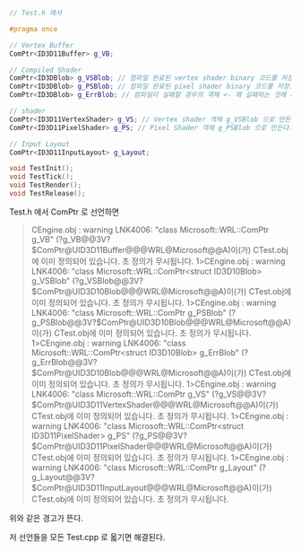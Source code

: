 ```c++
// Test.h 에서

#pragma once

// Vertex Buffer
ComPtr<ID3D11Buffer> g_VB;

// Compiled Shader
ComPtr<ID3DBlob> g_VSBlob; // 컴파일 완료된 vertex shader binary 코드를 저장.
ComPtr<ID3DBlob> g_PSBlob; // 컴파일 완료된 pixel shader binary 코드를 저장.
ComPtr<ID3DBlob> g_ErrBlob; // 컴파일이 실패할 경우의 객체 <- 왜 실패하는 것에 대한 객체가 필요하지?

// shader
ComPtr<ID3D11VertexShader> g_VS; // Vertex shader 객체 g_VSBlob 으로 만든다.
ComPtr<ID3D11PixelShader> g_PS; // Pixel Shader 객체 g_PSBlob 으로 만든다.

// Input Layout
ComPtr<ID3D11InputLayout> g_Layout;

void TestInit();
void TestTick();
void TestRender();
void TestRelease();
```

Test.h 에서 ComPtr 로 선언하면  
>CEngine.obj : warning LNK4006: "class Microsoft::WRL::ComPtr<struct ID3D11Buffer> g_VB" (?g_VB@@3V?$ComPtr@UID3D11Buffer@@@WRL@Microsoft@@A)이(가) CTest.obj에 이미 정의되어 있습니다. 초 정의가 무시됩니다.
1>CEngine.obj : warning LNK4006: "class Microsoft::WRL::ComPtr<struct ID3D10Blob> g_VSBlob" (?g_VSBlob@@3V?$ComPtr@UID3D10Blob@@@WRL@Microsoft@@A)이(가) CTest.obj에 이미 정의되어 있습니다. 초 정의가 무시됩니다.
1>CEngine.obj : warning LNK4006: "class Microsoft::WRL::ComPtr<struct ID3D10Blob> g_PSBlob" (?g_PSBlob@@3V?$ComPtr@UID3D10Blob@@@WRL@Microsoft@@A)이(가) CTest.obj에 이미 정의되어 있습니다. 초 정의가 무시됩니다.
1>CEngine.obj : warning LNK4006: "class Microsoft::WRL::ComPtr<struct ID3D10Blob> g_ErrBlob" (?g_ErrBlob@@3V?$ComPtr@UID3D10Blob@@@WRL@Microsoft@@A)이(가) CTest.obj에 이미 정의되어 있습니다. 초 정의가 무시됩니다.
1>CEngine.obj : warning LNK4006: "class Microsoft::WRL::ComPtr<struct ID3D11VertexShader> g_VS" (?g_VS@@3V?$ComPtr@UID3D11VertexShader@@@WRL@Microsoft@@A)이(가) CTest.obj에 이미 정의되어 있습니다. 초 정의가 무시됩니다.
1>CEngine.obj : warning LNK4006: "class Microsoft::WRL::ComPtr<struct ID3D11PixelShader> g_PS" (?g_PS@@3V?$ComPtr@UID3D11PixelShader@@@WRL@Microsoft@@A)이(가) CTest.obj에 이미 정의되어 있습니다. 초 정의가 무시됩니다.
1>CEngine.obj : warning LNK4006: "class Microsoft::WRL::ComPtr<struct ID3D11InputLayout> g_Layout" (?g_Layout@@3V?$ComPtr@UID3D11InputLayout@@@WRL@Microsoft@@A)이(가) CTest.obj에 이미 정의되어 있습니다. 초 정의가 무시됩니다.

위와 같은 경고가 뜬다. 

저 선언들을 모든 Test.cpp 로 옯기면 해결된다.